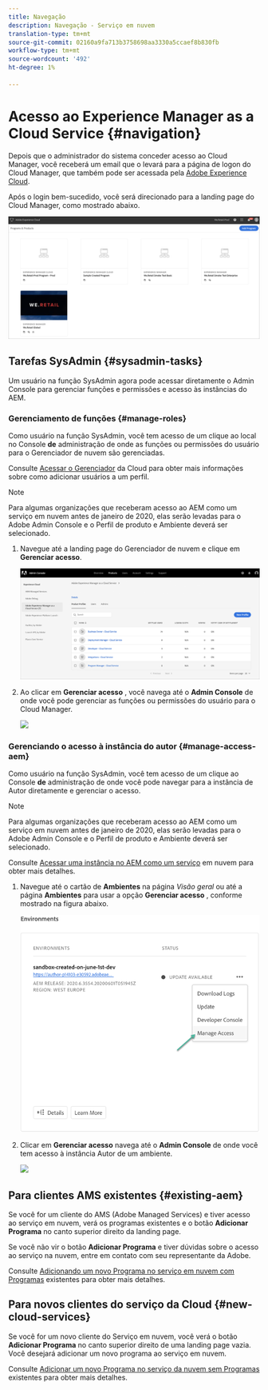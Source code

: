 ```yaml
---
title: Navegação
description: Navegação - Serviço em nuvem
translation-type: tm+mt
source-git-commit: 02160a9fa713b3758698aa3330a5ccaef8b830fb
workflow-type: tm+mt
source-wordcount: '492'
ht-degree: 1%

---
```



# Acesso ao Experience Manager as a Cloud Service {#navigation}

Depois que o administrador do sistema conceder acesso ao Cloud Manager, você receberá um email que o levará para a página de logon do Cloud Manager, que também pode ser acessada pela [Adobe Experience Cloud](https://my.cloudmanager.adobe.com/).

Após o login bem-sucedido, você será direcionado para a landing page do Cloud Manager, como mostrado abaixo.

![](assets/first_timelogin1.png)

## Tarefas SysAdmin {#sysadmin-tasks}

Um usuário na função SysAdmin agora pode acessar diretamente o Admin Console para gerenciar funções e permissões e acesso às instâncias do AEM.

### Gerenciamento de funções {#manage-roles}

Como usuário na função SysAdmin, você tem acesso de um clique ao local no Console **de** administração de onde as funções ou permissões do usuário para o Gerenciador de nuvem são gerenciadas.

Consulte [Acessar o Gerenciador](https://docs.adobe.com/content/help/en/experience-manager-cloud-service/security/ims-support.html#accessing-cloud-manager) da Cloud para obter mais informações sobre como adicionar usuários a um perfil.

>[!NOTE]
>Para algumas organizações que receberam acesso ao AEM como um serviço em nuvem antes de janeiro de 2020, elas serão levadas para o Adobe Admin Console e o Perfil de produto e Ambiente deverá ser selecionado.

1. Navegue até a landing page do Gerenciador de nuvem e clique em **Gerenciar acesso**.

   ![](assets/sys-admin1.png)

1. Ao clicar em **Gerenciar acesso** , você navega até o **Admin Console** de onde você pode gerenciar as funções ou permissões do usuário para o Cloud Manager.

   ![](assets/sys-admin2.png)

### Gerenciando o acesso à instância do autor {#manage-access-aem}

Como usuário na função SysAdmin, você tem acesso de um clique ao Console **de** administração de onde você pode navegar para a instância de Autor diretamente e gerenciar o acesso.

>[!NOTE]
>Para algumas organizações que receberam acesso ao AEM como um serviço em nuvem antes de janeiro de 2020, elas serão levadas para o Adobe Admin Console e o Perfil de produto e Ambiente deverá ser selecionado.

Consulte [Acessar uma instância no AEM como um serviço](https://docs.adobe.com/content/help/en/experience-manager-cloud-service/security/ims-support.html#accessing-instance-cloud-service) em nuvem para obter mais detalhes.

1. Navegue até o cartão de **Ambientes** na página *Visão geral* ou até a página **Ambientes** para usar a opção **Gerenciar acesso** , conforme mostrado na figura abaixo.

   ![](assets/manage-access1.png)

1. Clicar em **Gerenciar acesso** navega até o **Admin Console** de onde você tem acesso à instância Autor de um ambiente.

   ![](assets/sys-admin3.png)


## Para clientes AMS existentes {#existing-aem}

Se você for um cliente do AMS (Adobe Managed Services) e tiver acesso ao serviço em nuvem, verá os programas existentes e o botão **Adicionar Programa** no canto superior direito da landing page.

Se você não vir o botão **Adicionar Programa** e tiver dúvidas sobre o acesso ao serviço na nuvem, entre em contato com seu representante da Adobe.

Consulte [Adicionando um novo Programa no serviço em nuvem com Programas](/help/onboarding/getting-access-to-aem-in-cloud/first-time-login.md#existing-program) existentes para obter mais detalhes.

## Para novos clientes do serviço da Cloud {#new-cloud-services}

Se você for um novo cliente do Serviço em nuvem, você verá o botão **Adicionar Programa** no canto superior direito de uma landing page vazia. Você desejará adicionar um novo programa ao serviço em nuvem.

Consulte [Adicionar um novo Programa no serviço da nuvem sem Programas](/help/onboarding/getting-access-to-aem-in-cloud/first-time-login.md#no-program) existentes para obter mais detalhes.

